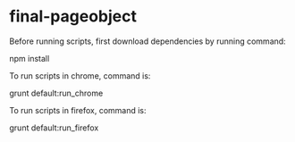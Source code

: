 # final-pageobject

Before running scripts, first download dependencies by running command:


npm install



To run scripts in chrome, command is:


grunt default:run_chrome



To run scripts in firefox, command is:


grunt default:run_firefox
